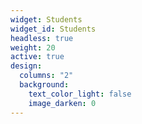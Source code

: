 ```yaml
---
widget: Students
widget_id: Students
headless: true
weight: 20
active: true
design:
  columns: "2"
  background:
    text_color_light: false
    image_darken: 0
---
```

